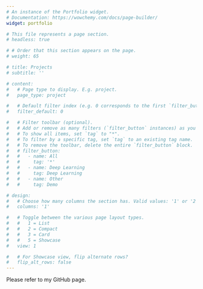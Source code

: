 ```yaml
---
# An instance of the Portfolio widget.
# Documentation: https://wowchemy.com/docs/page-builder/
widget: portfolio

# This file represents a page section.
# headless: true

# # Order that this section appears on the page.
# weight: 65

# title: Projects
# subtitle: ''

# content:
#   # Page type to display. E.g. project.
#   page_type: project

#   # Default filter index (e.g. 0 corresponds to the first `filter_button` instance below).
#   filter_default: 0

#   # Filter toolbar (optional).
#   # Add or remove as many filters (`filter_button` instances) as you like.
#   # To show all items, set `tag` to "*".
#   # To filter by a specific tag, set `tag` to an existing tag name.
#   # To remove the toolbar, delete the entire `filter_button` block.
#   # filter_button:
#   #   - name: All
#   #     tag: '*'
#   #   - name: Deep Learning
#   #     tag: Deep Learning
#   #   - name: Other
#   #     tag: Demo

# design:
#   # Choose how many columns the section has. Valid values: '1' or '2'.
#   columns: '1'

#   # Toggle between the various page layout types.
#   #   1 = List
#   #   2 = Compact
#   #   3 = Card
#   #   5 = Showcase
#   view: 1

#   # For Showcase view, flip alternate rows?
#   flip_alt_rows: false
---
```


Please refer to my GitHub page.